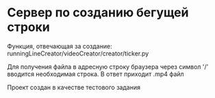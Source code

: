 <h1>Сервер по созданию бегущей строки</h1>

Функция, отвечающая за создание: runningLineCreator/videoCreator/creator/ticker.py

Для получения файла в адресную строку браузера через символ '/' вводится необходимая строка. В ответ приходит .mp4 файл

Проект создан в качестве тестового задания
